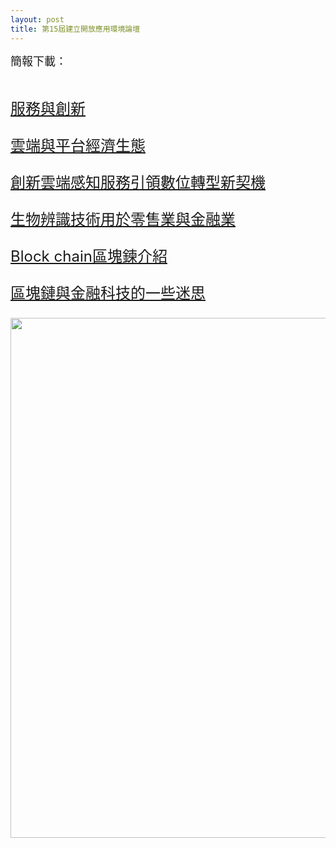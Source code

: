 ```yaml
---
layout: post
title: 第15屆建立開放應用環境論壇 
---
```

<font size="4">簡報下載：</font><br />
<!--more-->
&nbsp;<br />  <font size="5"><p><a href="public_files/OSSForum/OSSF15/105lecture1.pdf">服務與創新</a></p>  <font size="5"><p><a href="public_files/OSSForum/OSSF15/105lecture2.pptx">雲端與平台經濟生態</a></p></font> <p><a href="public_files/OSSForum/OSSF15/105lecture3.pdf">創新雲端感知服務引領數位轉型新契機</a></p> </font> <font size="5"> <p> <a href="public_files/OSSForum/OSSF15/105lecture4.pdf">生物辨識技術用於零售業與金融業</a></p></font> <font size="5"><p><a href="public_files/OSSForum/OSSF15/105lecture6.pptx">Block chain區塊鍊介紹</a></p>  <font size="5"><p><a href="public_files/OSSForum/OSSF15/105lecture7.pptx">區塊鏈與金融科技的一些迷思</a></p>  </font></font><a href="105OSS.php" target="_blank"><img src="images/105OSS/105OSS.jpg" alt="" width="640" height="832" /></a>